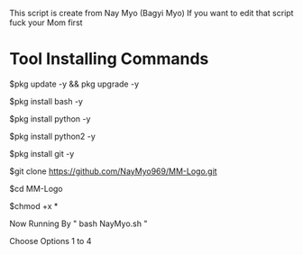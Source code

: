 This script is create from
Nay Myo (Bagyi Myo)
If you want to edit that script
fuck your Mom first

Tool Installing Commands
========================

$pkg update -y && pkg upgrade -y

$pkg install bash -y

$pkg install python -y

$pkg install python2 -y

$pkg install git -y

$git clone https://github.com/NayMyo969/MM-Logo.git

$cd MM-Logo

$chmod +x *

Now Running By " bash NayMyo.sh "

Choose Options 1 to 4 

